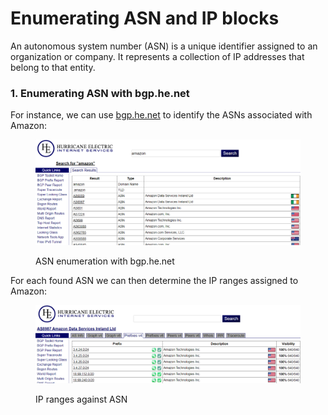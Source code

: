 # Enumerating ASN and IP blocks

An autonomous system number (ASN) is a unique identifier assigned to an organization or company. It represents a collection of IP addresses that belong to that entity.&#x20;

### 1. Enumerating ASN with bgp.he.net

For instance, we can use [bgp.he.net](https://bgp.he.net) to identify the ASNs associated with Amazon:

<figure><img src="../../.gitbook/assets/image.png" alt=""><figcaption><p>ASN enumeration with bgp.he.net</p></figcaption></figure>

For each found ASN we can then determine the IP ranges assigned to Amazon:

<figure><img src="../../.gitbook/assets/image (1).png" alt=""><figcaption><p>IP ranges against ASN</p></figcaption></figure>

